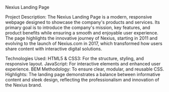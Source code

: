 Nexius Landing Page

Project Description:
The Nexius Landing Page is a modern, responsive webpage designed to showcase the company's products and services. Its primary goal is to introduce the company's mission, key features, and product benefits while ensuring a smooth and enjoyable user experience. The page highlights the innovative journey of Nexius, starting in 2011 and evolving to the launch of Nexius.com in 2017, which transformed how users share content with interactive digital solutions.


Technologies Used:
HTML5 & CSS3: For the structure, styling, and responsive layout.
JavaScript: For interactive elements and enhanced user experience.
BEM Methodology: To ensure clear, modular, and reusable CSS.
Highlights:
The landing page demonstrates a balance between informative content and sleek design, reflecting the professionalism and innovation of the Nexius brand.

